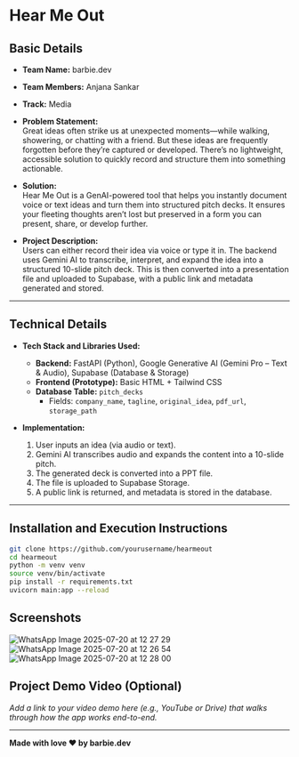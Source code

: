 # Hear Me Out

## Basic Details

- **Team Name:** barbie.dev  
- **Team Members:** Anjana Sankar  
- **Track:** Media  
- **Problem Statement:**  
  Great ideas often strike us at unexpected moments—while walking, showering, or chatting with a friend. But these ideas are frequently forgotten before they’re captured or developed. There’s no lightweight, accessible solution to quickly record and structure them into something actionable.

- **Solution:**  
  Hear Me Out is a GenAI-powered tool that helps you instantly document voice or text ideas and turn them into structured pitch decks. It ensures your fleeting thoughts aren’t lost but preserved in a form you can present, share, or develop further.

- **Project Description:**  
  Users can either record their idea via voice or type it in. The backend uses Gemini AI to transcribe, interpret, and expand the idea into a structured 10-slide pitch deck. This is then converted into a presentation file and uploaded to Supabase, with a public link and metadata generated and stored.

---

## Technical Details

- **Tech Stack and Libraries Used:**
  - **Backend:** FastAPI (Python), Google Generative AI (Gemini Pro – Text & Audio), Supabase (Database & Storage)
  - **Frontend (Prototype):** Basic HTML + Tailwind CSS
  - **Database Table:** `pitch_decks`  
    - Fields: `company_name`, `tagline`, `original_idea`, `pdf_url`, `storage_path`

- **Implementation:**  
  1. User inputs an idea (via audio or text).
  2. Gemini AI transcribes audio and expands the content into a 10-slide pitch.
  3. The generated deck is converted into a PPT file.
  4. The file is uploaded to Supabase Storage.
  5. A public link is returned, and metadata is stored in the database.

---

## Installation and Execution Instructions

```bash
git clone https://github.com/yourusername/hearmeout
cd hearmeout
python -m venv venv
source venv/bin/activate
pip install -r requirements.txt
uvicorn main:app --reload
```

## Screenshots

![WhatsApp Image 2025-07-20 at 12 27 29](https://github.com/user-attachments/assets/c51f41a2-f230-4c7d-b2e9-409bd81e6c4e)
![WhatsApp Image 2025-07-20 at 12 26 54](https://github.com/user-attachments/assets/f9249863-e757-43a8-a8b2-e7f69f042a7a)
![WhatsApp Image 2025-07-20 at 12 28 00](https://github.com/user-attachments/assets/3009644d-404c-462f-936e-0a33c375452c)




## Project Demo Video (Optional)

_Add a link to your video demo here (e.g., YouTube or Drive) that walks through how the app works end-to-end._

---

**Made with love ❤️ by barbie.dev**
